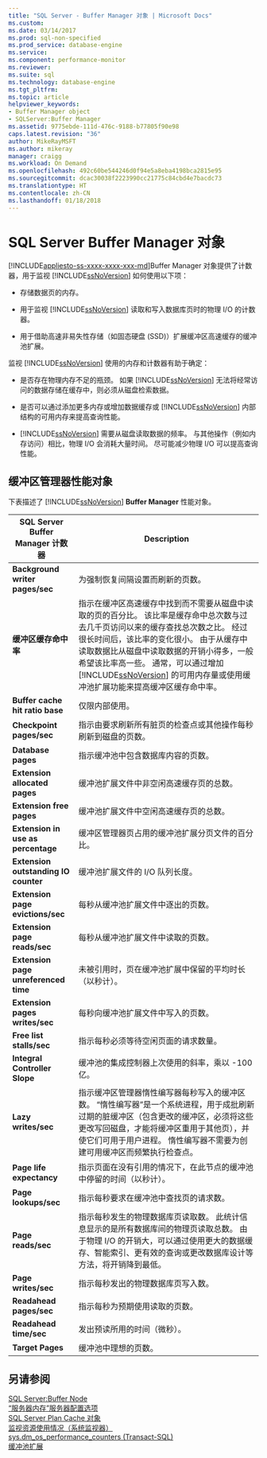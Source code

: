 ```yaml
---
title: "SQL Server - Buffer Manager 对象 | Microsoft Docs"
ms.custom: 
ms.date: 03/14/2017
ms.prod: sql-non-specified
ms.prod_service: database-engine
ms.service: 
ms.component: performance-monitor
ms.reviewer: 
ms.suite: sql
ms.technology: database-engine
ms.tgt_pltfrm: 
ms.topic: article
helpviewer_keywords:
- Buffer Manager object
- SQLServer:Buffer Manager
ms.assetid: 9775ebde-111d-476c-9188-b77805f90e98
caps.latest.revision: "36"
author: MikeRayMSFT
ms.author: mikeray
manager: craigg
ms.workload: On Demand
ms.openlocfilehash: 492c60be544246d0f94e5a8eba4198bca2815e95
ms.sourcegitcommit: dcac30038f2223990cc21775c84cbd4e7bacdc73
ms.translationtype: HT
ms.contentlocale: zh-CN
ms.lasthandoff: 01/18/2018
---
```

# <a name="sql-server-buffer-manager-object"></a>SQL Server Buffer Manager 对象
[!INCLUDE[appliesto-ss-xxxx-xxxx-xxx-md](../../includes/appliesto-ss-xxxx-xxxx-xxx-md.md)]Buffer Manager 对象提供了计数器，用于监视 [!INCLUDE[ssNoVersion](../../includes/ssnoversion-md.md)] 如何使用以下项：  
  
-   存储数据页的内存。  
  
-   用于监视 [!INCLUDE[ssNoVersion](../../includes/ssnoversion-md.md)] 读取和写入数据库页时的物理 I/O 的计数器。  
  
-   用于借助高速非易失性存储（如固态硬盘 (SSD)）扩展缓冲区高速缓存的缓冲池扩展。  
  
 监视 [!INCLUDE[ssNoVersion](../../includes/ssnoversion-md.md)] 使用的内存和计数器有助于确定：  
  
-   是否存在物理内存不足的瓶颈。 如果 [!INCLUDE[ssNoVersion](../../includes/ssnoversion-md.md)] 无法将经常访问的数据存储在缓存中，则必须从磁盘检索数据。   
  
-   是否可以通过添加更多内存或增加数据缓存或 [!INCLUDE[ssNoVersion](../../includes/ssnoversion-md.md)] 内部结构的可用内存来提高查询性能。  
  
-   [!INCLUDE[ssNoVersion](../../includes/ssnoversion-md.md)] 需要从磁盘读取数据的频率。 与其他操作（例如内存访问）相比，物理 I/O 会消耗大量时间。 尽可能减少物理 I/O 可以提高查询性能。  
  
## <a name="buffer-manager-performance-objects"></a>缓冲区管理器性能对象  
 下表描述了 [!INCLUDE[ssNoVersion](../../includes/ssnoversion-md.md)] **Buffer Manager** 性能对象。  
  
|SQL Server Buffer Manager 计数器|Description|  
|----------------------------------------|-----------------|  
|**Background writer pages/sec**|为强制恢复间隔设置而刷新的页数。| 
|**缓冲区缓存命中率**|指示在缓冲区高速缓存中找到而不需要从磁盘中读取的页的百分比。 该比率是缓存命中总次数与过去几千页访问以来的缓存查找总次数之比。 经过很长时间后，该比率的变化很小。 由于从缓存中读取数据比从磁盘中读取数据的开销小得多，一般希望该比率高一些。 通常，可以通过增加 [!INCLUDE[ssNoVersion](../../includes/ssnoversion-md.md)] 的可用内存量或使用缓冲池扩展功能来提高缓冲区缓存命中率。|  
|**Buffer cache hit ratio base**|仅限内部使用。|
|**Checkpoint pages/sec**|指示由要求刷新所有脏页的检查点或其他操作每秒刷新到磁盘的页数。|  
|**Database pages**|指示缓冲池中包含数据库内容的页数。|  
|**Extension allocated pages**|缓冲池扩展文件中非空闲高速缓存页的总数。|  
|**Extension free pages**|缓冲池扩展文件中空闲高速缓存页的总数。|  
|**Extension in use as percentage**|缓冲区管理器页占用的缓冲池扩展分页文件的百分比。|  
|**Extension outstanding IO counter**|缓冲池扩展文件的 I/O 队列长度。|  
|**Extension page evictions/sec**|每秒从缓冲池扩展文件中逐出的页数。|  
|**Extension page reads/sec**|每秒从缓冲池扩展文件中读取的页数。|  
|**Extension page unreferenced time**|未被引用时，页在缓冲池扩展中保留的平均时长（以秒计）。|  
|**Extension pages writes/sec**|每秒向缓冲池扩展文件中写入的页数。|  
|**Free list stalls/sec**|指示每秒必须等待空闲页面的请求数量。|  
|**Integral Controller Slope**|缓冲池的集成控制器上次使用的斜率，乘以 -100 亿。| 
|**Lazy writes/sec**|指示缓冲区管理器惰性编写器每秒写入的缓冲区数。 “惰性编写器”是一个系统进程，用于成批刷新过期的脏缓冲区（包含更改的缓冲区，必须将这些更改写回磁盘，才能将缓冲区重用于其他页），并使它们可用于用户进程。 惰性编写器不需要为创建可用缓冲区而频繁执行检查点。|  
|**Page life expectancy**|指示页面在没有引用的情况下，在此节点的缓冲池中停留的时间（以秒计）。|  
|**Page lookups/sec**|指示每秒要求在缓冲池中查找页的请求数。|  
|**Page reads/sec**|指示每秒发生的物理数据库页读取数。 此统计信息显示的是所有数据库间的物理页读取总数。 由于物理 I/O 的开销大，可以通过使用更大的数据缓存、智能索引、更有效的查询或更改数据库设计等方法，将开销降到最低。|  
|**Page writes/sec**|指示每秒发出的物理数据库页写入数。|  
|**Readahead pages/sec**|指示每秒为预期使用读取的页数。|  
|**Readahead time/sec**|发出预读所用的时间（微秒）。|
|**Target Pages**|缓冲池中理想的页数。|

  
## <a name="see-also"></a>另请参阅  
 [SQL Server:Buffer Node](../../relational-databases/performance-monitor/sql-server-buffer-node.md)   
 [“服务器内存”服务器配置选项](../../database-engine/configure-windows/server-memory-server-configuration-options.md)   
 [SQL Server Plan Cache 对象](../../relational-databases/performance-monitor/sql-server-plan-cache-object.md)   
 [监视资源使用情况（系统监视器）](../../relational-databases/performance-monitor/monitor-resource-usage-system-monitor.md)   
 [sys.dm_os_performance_counters (Transact-SQL)](../../relational-databases/system-dynamic-management-views/sys-dm-os-performance-counters-transact-sql.md)   
 [缓冲池扩展](../../database-engine/configure-windows/buffer-pool-extension.md)  
  
  
